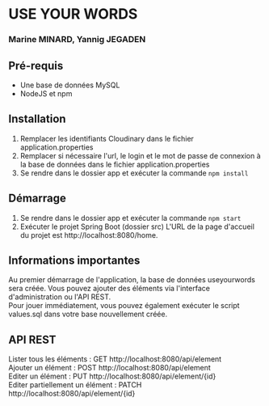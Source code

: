 # USE YOUR WORDS
### Marine MINARD, Yannig JEGADEN

## Pré-requis
- Une base de données MySQL
- NodeJS et npm

## Installation
1. Remplacer les identifiants Cloudinary dans le fichier application.properties
2. Remplacer si nécessaire l'url, le login et le mot de passe de connexion à la base de données dans le fichier application.properties
3. Se rendre dans le dossier app et exécuter la commande `npm install`

## Démarrage

1. Se rendre dans le dossier app et exécuter la commande `npm start`
2. Exécuter le projet Spring Boot (dossier src)
L'URL de la page d'accueil du projet est http://localhost:8080/home.

## Informations importantes

Au premier démarrage de l'application, la base de données useyourwords sera créée. Vous pouvez ajouter des éléments via l'interface d'administration ou l'API REST.  
Pour jouer immédiatement, vous pouvez également exécuter le script values.sql dans votre base nouvellement créée.

## API REST
Lister tous les éléments : GET http://localhost:8080/api/element  
Ajouter un élément : POST http://localhost:8080/api/element  
Editer un élément : PUT http://localhost:8080/api/element/{id}  
Editer partiellement un élément : PATCH http://localhost:8080/api/element/{id}  
